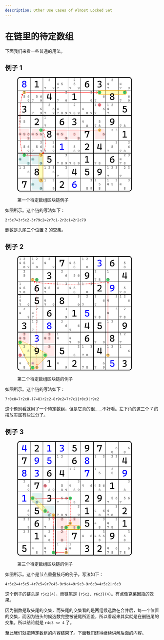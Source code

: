 ```yaml
---
description: Other Use Cases of Almost Locked Set
---
```


# 在链里的待定数组

下面我们来看一些普通的用法。

## 例子 1 <a href="#example-1" id="example-1"></a>

<figure><img src="../../.gitbook/assets/images_0309.png" alt="" width="375"><figcaption><p>第一个待定数组区块链例子</p></figcaption></figure>

如图所示。这个链的写法如下：

```
2r5c7=3r5c2-3r79c2=2r7c1-2r2c1=2r2c79
```

删数是头尾三个位置 2 的交集。

## 例子 2 <a href="#example-2" id="example-2"></a>

<figure><img src="../../.gitbook/assets/images_0310.png" alt="" width="375"><figcaption><p>第二个待定数组区块链的例子</p></figcaption></figure>

如图所示。这个链的写法如下：

```
7r8c8=7r2c8-(7=8)r2c2-8r9c2=7r7c1|r8c3|r9c2
```

这个题别看就用了一个待定数组，但是它真的很……不好看。左下角的这三个 7 的摆放实属有些过分了。

## 例子 3 <a href="#example-3" id="example-3"></a>

<figure><img src="../../.gitbook/assets/images_0311.png" alt="" width="375"><figcaption><p>第三个待定数组区块链的例子</p></figcaption></figure>

如图所示。这个是节点重叠技巧的例子。写法如下：

```
4r5c2=4r5c5-4r7c5=9r7c45-9r9c4=9r9c3-9r6c3=4r5c2|r6c3
```

这个例子的链头是 `r5c2(4)`，而链尾是 `{r5c2, r6c3}(4)`。有点像克莱因瓶的效果。

因为删数是取头尾的交集，而头尾的交集看的是两组候选数在合并后，每一个位置的交集，而因为链头的候选数完整被链尾所涵盖，所以看起来其实就是在删链尾的交集。所以结论就是 `r4c3 <> 4` 了。

至此我们就把待定数组的内容结束了。下面我们还得继续讲解后面的内容。
